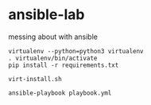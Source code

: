# ansible-lab


messing about with ansible


    virtualenv --python=python3 virtualenv
    . virtualenv/bin/activate
    pip install -r requirements.txt

    virt-install.sh

    ansible-playbook playbook.yml

